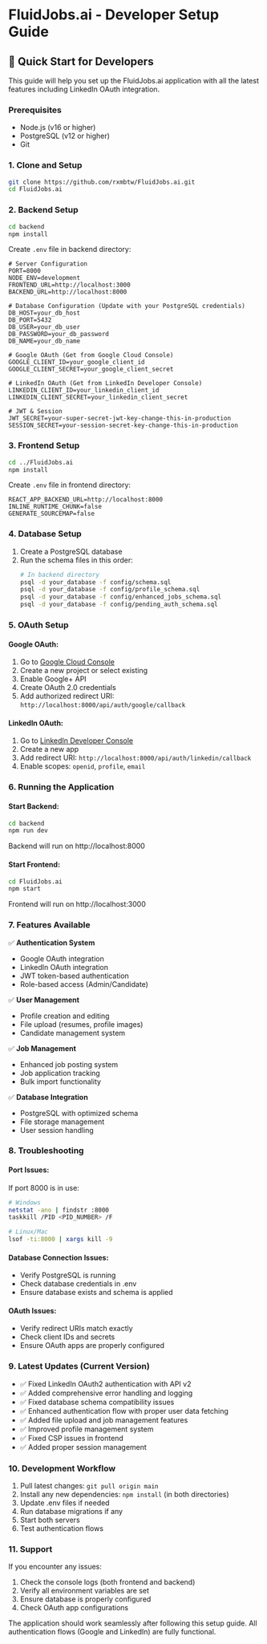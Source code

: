 # FluidJobs.ai - Developer Setup Guide

## 🚀 Quick Start for Developers

This guide will help you set up the FluidJobs.ai application with all the latest features including LinkedIn OAuth integration.

### Prerequisites
- Node.js (v16 or higher)
- PostgreSQL (v12 or higher)
- Git

### 1. Clone and Setup

```bash
git clone https://github.com/rxmbtw/FluidJobs.ai.git
cd FluidJobs.ai
```

### 2. Backend Setup

```bash
cd backend
npm install
```

Create `.env` file in backend directory:
```env
# Server Configuration
PORT=8000
NODE_ENV=development
FRONTEND_URL=http://localhost:3000
BACKEND_URL=http://localhost:8000

# Database Configuration (Update with your PostgreSQL credentials)
DB_HOST=your_db_host
DB_PORT=5432
DB_USER=your_db_user
DB_PASSWORD=your_db_password
DB_NAME=your_db_name

# Google OAuth (Get from Google Cloud Console)
GOOGLE_CLIENT_ID=your_google_client_id
GOOGLE_CLIENT_SECRET=your_google_client_secret

# LinkedIn OAuth (Get from LinkedIn Developer Console)
LINKEDIN_CLIENT_ID=your_linkedin_client_id
LINKEDIN_CLIENT_SECRET=your_linkedin_client_secret

# JWT & Session
JWT_SECRET=your-super-secret-jwt-key-change-this-in-production
SESSION_SECRET=your-session-secret-key-change-this-in-production
```

### 3. Frontend Setup

```bash
cd ../FluidJobs.ai
npm install
```

Create `.env` file in frontend directory:
```env
REACT_APP_BACKEND_URL=http://localhost:8000
INLINE_RUNTIME_CHUNK=false
GENERATE_SOURCEMAP=false
```

### 4. Database Setup

1. Create a PostgreSQL database
2. Run the schema files in this order:
   ```bash
   # In backend directory
   psql -d your_database -f config/schema.sql
   psql -d your_database -f config/profile_schema.sql
   psql -d your_database -f config/enhanced_jobs_schema.sql
   psql -d your_database -f config/pending_auth_schema.sql
   ```

### 5. OAuth Setup

#### Google OAuth:
1. Go to [Google Cloud Console](https://console.cloud.google.com/)
2. Create a new project or select existing
3. Enable Google+ API
4. Create OAuth 2.0 credentials
5. Add authorized redirect URI: `http://localhost:8000/api/auth/google/callback`

#### LinkedIn OAuth:
1. Go to [LinkedIn Developer Console](https://www.linkedin.com/developers/apps)
2. Create a new app
3. Add redirect URI: `http://localhost:8000/api/auth/linkedin/callback`
4. Enable scopes: `openid`, `profile`, `email`

### 6. Running the Application

#### Start Backend:
```bash
cd backend
npm run dev
```
Backend will run on http://localhost:8000

#### Start Frontend:
```bash
cd FluidJobs.ai
npm start
```
Frontend will run on http://localhost:3000

### 7. Features Available

✅ **Authentication System**
- Google OAuth integration
- LinkedIn OAuth integration
- JWT token-based authentication
- Role-based access (Admin/Candidate)

✅ **User Management**
- Profile creation and editing
- File upload (resumes, profile images)
- Candidate management system

✅ **Job Management**
- Enhanced job posting system
- Job application tracking
- Bulk import functionality

✅ **Database Integration**
- PostgreSQL with optimized schema
- File storage management
- User session handling

### 8. Troubleshooting

#### Port Issues:
If port 8000 is in use:
```bash
# Windows
netstat -ano | findstr :8000
taskkill /PID <PID_NUMBER> /F

# Linux/Mac
lsof -ti:8000 | xargs kill -9
```

#### Database Connection Issues:
- Verify PostgreSQL is running
- Check database credentials in .env
- Ensure database exists and schema is applied

#### OAuth Issues:
- Verify redirect URIs match exactly
- Check client IDs and secrets
- Ensure OAuth apps are properly configured

### 9. Latest Updates (Current Version)

- ✅ Fixed LinkedIn OAuth2 authentication with API v2
- ✅ Added comprehensive error handling and logging
- ✅ Fixed database schema compatibility issues
- ✅ Enhanced authentication flow with proper user data fetching
- ✅ Added file upload and job management features
- ✅ Improved profile management system
- ✅ Fixed CSP issues in frontend
- ✅ Added proper session management

### 10. Development Workflow

1. Pull latest changes: `git pull origin main`
2. Install any new dependencies: `npm install` (in both directories)
3. Update .env files if needed
4. Run database migrations if any
5. Start both servers
6. Test authentication flows

### 11. Support

If you encounter any issues:
1. Check the console logs (both frontend and backend)
2. Verify all environment variables are set
3. Ensure database is properly configured
4. Check OAuth app configurations

The application should work seamlessly after following this setup guide. All authentication flows (Google and LinkedIn) are fully functional.
